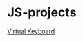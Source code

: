 # JS-projects

[Virtual Keyboard](https://github.com/gamangee/JS-projects/tree/master/virtual-keyboard)
